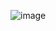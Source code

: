 ![image](https://github.com/Kells02/Terraform-AWS/assets/101474487/4fe46b91-c1eb-4e36-9a44-fa023900a3ee)
